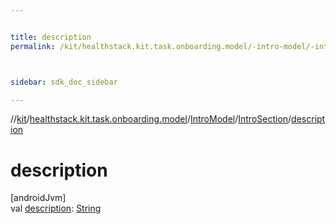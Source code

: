 ```yaml
---


title: description
permalink: /kit/healthstack.kit.task.onboarding.model/-intro-model/-intro-section/description.html



sidebar: sdk_doc_sidebar

---
```



//[kit](/kit.html)/[healthstack.kit.task.onboarding.model](../../index.html)/[IntroModel](../index.html)/[IntroSection](index.html)/[description](description.html)



# description



[androidJvm]\
val [description](description.html): [String](https://kotlinlang.org/api/latest/jvm/stdlib/kotlin/-string/index.html)






